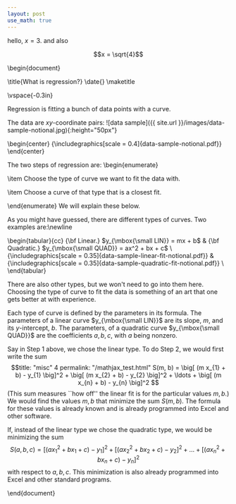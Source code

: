 ```yaml
---
layout: post
use_math: true
---
```


 hello, $x=3$.  and also
 
 $$x = \sqrt{4}$$


\begin{document}

\title{What is regression?}
\date{}
\maketitle

\vspace{-0.3in}

Regression is fitting a bunch of data points with a curve.

The data are $xy$-coordinate pairs:
![data sample]({{ site.url }}/images/data-sample-notional.jpg){:height="50px"}

\begin{center}
{\includegraphics[scale = 0.4]{data-sample-notional.pdf}}
\end{center}

The two steps of regression are:
\begin{enumerate}

\item  Choose the type of curve we want to fit the data with.

\item  Choose a curve of that type that is a closest fit.

\end{enumerate}
We will explain these below.


As you might have guessed, there are different types of curves.  Two examples are:\newline

\begin{tabular}{cc}
{\bf Linear.} $y_{\mbox{\small LIN}} = mx + b$ & {\bf Quadratic.} $y_{\mbox{\small QUAD}} = ax^2 + bx + c$ \\
{\includegraphics[scale = 0.35]{data-sample-linear-fit-notional.pdf}} &
{\includegraphics[scale = 0.35]{data-sample-quadratic-fit-notional.pdf}} \\
\end{tabular}

There are also other types, but we won't need to go into them here.  Choosing the type of curve to fit the data is something of an art that one gets better at with experience.

Each type of curve is defined by the parameters in its formula. The parameters of a linear curve $y_{\mbox{\small LIN}}$ are its slope, $m$, and its $y$-intercept, $b$.  The parameters, of a quadratic curve $y_{\mbox{\small QUAD}}$ are the coefficients $a, b, c$, with $a$ being nonzero.

Say in Step 1 above, we chose the linear type.  To do Step 2, we would first write the sum
$$title: "misc"
4
permalink: "/mathjax_test.html"
S(m, b) = 
\big[
(m x_{1} + b) - y_{1}
\big]^2 + 
\big[
(m x_{2} + b) - y_{2}
\big]^2 + 
\ldots +
\big[
(m x_{n} + b) - y_{n}
\big]^2
$$
(This sum measures ``how off'' the linear fit is for the particular values $m, b$.) We would find the values $m, b$ that minimize the sum $S(m, b)$.  The formula for these values is already known and is already programmed into Excel and other software.


If, instead of the linear type we chose the quadratic type, we would be minimizing the sum
$$
S(a, b, c) = 
\big[
(a x_{1}^2 + bx_{1} + c) - y_{1}
\big]^2 + 
\big[
(a x_{2}^2 + bx_{2} + c) - y_{2}
\big]^2 + 
\ldots +
\big[
(a x_{n}^2 + bx_{n} + c) - y_{n}
\big]^2
$$
with respect to $a, b, c$.  This minimization is also already programmed into Excel and other standard programs.

\end{document}
